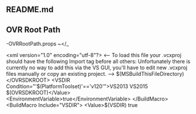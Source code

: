 ## README.md

## OVR Root Path
-OVRRootPath.props
~</_
   
   
   
  
   <xml version="1.0" encoding="utf-8"?>
<--
To load this file your .vcxproj should have the following Import tag before all others:
<Import Project="$([MSBuild]::GetDirectoryNameOfFileAbove($(MSBuildThisFileDirectory), OVRRootPath.props))\OVRRootPath.props" />
Unfortunately there is currently no way to add this via the VS GUI, you'll have to edit
new .vcxproj files manually or copy an existing project.
-->
<Project ToolsVersion="4.0" xmlns="http://schemas.microsoft.com/developer/msbuild/2003">
  <ImportGroup Label="PropertySheets" />
  <PropertyGroup Label="UserMacros">
    <OVRSDKROOT>$(MSBuildThisFileDirectory)</OVRSDKROOT>
    <VSDIR Condition="'$(PlatformToolset)'=='v120'">VS2013</VSDIR>
    <VSDIR Condition="'$(PlatformToolset)'=='v140'">VS2015</VSDIR>
  </PropertyGroup>
  <PropertyGroup />
  <ItemDefinitionGroup />
  <ItemGroup>
    <BuildMacro Include="OVRSDKROOT">
      <Value>$(OVRSDKROOT)</Value>
      <EnvironmentVariable>true</EnvironmentVariable>
    </BuildMacro>
    <BuildMacro Include="VSDIR">
      <Value>$(VSDIR)</Value>
      <EnvironmentVariable>true</EnvironmentVariable>
    </BuildMacro>
  </ItemGroup>
</Project> 

